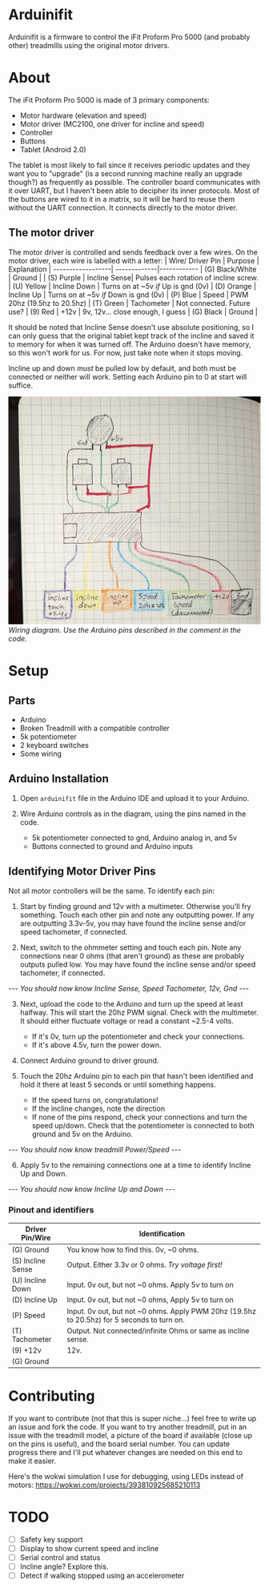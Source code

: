 # Arduinifit
Arduinifit is a firmware to control the iFit Proform Pro 5000 (and probably other) treadmills using the original motor drivers. 

# About
The iFit Proform Pro 5000 is made of 3 primary components:
- Motor hardware (elevation and speed) 
- Motor driver (MC2100, one driver for incline and speed)
- Controller
- Buttons
- Tablet (Android 2.0)

The tablet is most likely to fail since it receives periodic updates and they want you to "upgrade" (is a second running machine really an upgrade though?) as frequently as possible. The controller board communicates with it over UART, but I haven't been able to decipher its inner protocols. Most of the buttons are wired to it in a matrix, so it will be hard to reuse them without the UART connection. It connects directly to the motor driver. 

## The motor driver
The motor driver is controlled and sends feedback over a few wires. On the motor driver, each wire is labelled with a letter: 
| Wire/ Driver Pin          | Purpose      | Explanation
| ------------------| -------------|------------
| (G) Black/White   | Ground       | 
| (S) Purple        | Incline Sense| Pulses each rotation of incline screw.  
| (U) Yellow        | Incline Down | Turns on at ~5v *if* Up is gnd (0v)
| (D) Orange        | Incline Up   | Turns on at ~5v *if* Down is gnd (0v)
| (P) Blue          | Speed        | PWM 20hz (19.5hz to 20.5hz)
| (T) Green         | Tachometer   | Not connected. Future use?
| (9) Red           | +12v         | 9v, 12v... close enough, I guess
| (G) Black         | Ground       | 


It should be noted that Incline Sense doesn't use absolute positioning, so I can only guess that the original tablet kept track of the incline and saved it to memory for when it was turned off. The Arduino doesn't have memory, so this won't work for us. For now, just take note when it stops moving. 

Incline up and down *must* be pulled low by default, and both must be connected or neither will work. Setting each Arduino pin to 0 at start will suffice. 

![sketch of wiring, color accurate](images/wiring.jpg)
*Wiring diagram. Use the Arduino pins described in the comment in the code.*

# Setup
## Parts
- Arduino
- Broken Treadmill with a compatible controller
- 5k potentiometer
- 2 keyboard switches
- Some wiring

## Arduino Installation

1. Open `arduinifit` file in the Arduino IDE and upload it to your Arduino.

2. Wire Arduino controls as in the diagram, using the pins named in the code.
    - 5k potentiometer connected to gnd, Arduino analog in, and 5v
    - Buttons connected to ground and Arduino inputs

## Identifying Motor Driver Pins
Not all motor controllers will be the same. To identify each pin:
1. Start by finding ground and 12v with a multimeter. Otherwise you'll fry something. Touch each other pin and note any outputting power. If any are outputting 3.3v-5v, you may have found the incline sense and/or speed tachometer, if connected.

2. Next, switch to the ohmmeter setting and touch each pin. Note any connections near 0 ohms (that aren't ground) as these are probably outputs pulled low. You may have found the incline sense and/or speed tachometer, if connected. 

*--- You should now know Incline Sense, Speed Tachometer, 12v, Gnd ---*

3. Next, upload the code to the Arduino and turn up the speed at least halfway. This will start the 20hz PWM signal. Check with the multimeter. It should either fluctuate voltage or read a constant ~2.5-4 volts. 
    - If it's 0v, turn up the potentiometer and check your connections. 
    - If it's above 4.5v, turn the power down. 

4. Connect Arduino ground to driver ground. 

5. Touch the 20hz Arduino pin to each pin that hasn't been identified and hold it there at least 5 seconds or until something happens.
    - If the speed turns on, congratulations! 
    - If the incline changes, note the direction
    - If none of the pins respond, check your connections and turn the speed up/down. Check that the potentiometer is connected to both ground and 5v on the Arduino. 

*--- You should now know treadmill Power/Speed ---*

6. Apply 5v to the remaining connections one at a time to identify Incline Up and Down. 

*--- You should now know Incline Up and Down ---*

### Pinout and identifiers

| Driver Pin/Wire  | Identification
| -----------------|---------------
| (G) Ground       | You know how to find this. 0v, ~0 ohms.
| (S) Incline Sense| Output. Either 3.3v or 0 ohms. *Try voltage first!*
| (U) Incline Down | Input. 0v out, but not ~0 ohms. Apply 5v to turn on
| (D) Incline Up   | Input. 0v out, but not ~0 ohms, Apply 5v to turn on
| (P) Speed        | Input. 0v out, but not ~0 ohms. Apply PWM 20hz (19.5hz to 20.5hz) for 5 seconds to turn on.
| (T) Tachometer   | Output. Not connected/infinite Ohms or same as incline sense.
| (9) +12v         | 12v. 
| (G) Ground       | 



# Contributing
If you want to contribute (not that this is super niche...) feel free to write up an issue and fork the code. If you want to try another treadmill, put in an issue with the treadmill model, a picture of the board if available (close up on the pins is useful), and the board serial number. You can update progress there and I'll put whatever changes are needed on this end to make it easier. 

Here's the wokwi simulation I use for debugging, using LEDs instead of motors: https://wokwi.com/projects/393810925685210113


# TODO
- [ ] Safety key support
- [ ] Display to show current speed and incline
- [ ] Serial control and status
- [ ] Incline angle? Explore this. 
- [ ] Detect if walking stopped using an accelerometer

